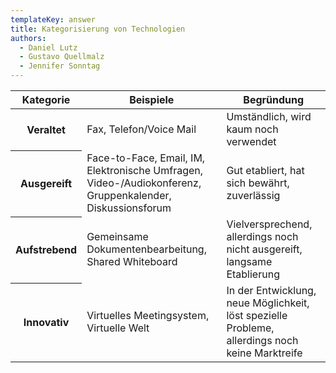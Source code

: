 ```yaml
---
templateKey: answer
title: Kategorisierung von Technologien
authors:
  - Daniel Lutz
  - Gustavo Quellmalz
  - Jennifer Sonntag
---
```

<table class="table">
            <thead>
              <th>Kategorie</th>
              <th>Beispiele</th>
              <th>Begründung</th>
            </thead>
            <tbody>
              <tr>
                <th>Veraltet</th>
                <td>Fax, Telefon/Voice Mail</td>
                <td>Umständlich, wird kaum noch verwendet</td>
              </tr>
              <tr>
                <th>Ausgereift</th>
                <td>
                  Face-to-Face, Email, IM, Elektronische Umfragen,
                  Video-/Audiokonferenz, Gruppenkalender, Diskussionsforum
                </td>
                <td>Gut etabliert, hat sich bewährt, zuverlässig</td>
              </tr>
              <tr>
                <th>Aufstrebend</th>
                <td>Gemeinsame Dokumentenbearbeitung, Shared Whiteboard</td>
                <td>
                  Vielversprechend, allerdings noch nicht ausgereift, langsame
                  Etablierung
                </td>
              </tr>
              <tr>
                <th>Innovativ</th>
                <td>Virtuelles Meetingsystem, Virtuelle Welt</td>
                <td>
                  In der Entwicklung, neue Möglichkeit, löst spezielle Probleme,
                  allerdings noch keine Marktreife
                </td>
              </tr>
            </tbody>
          </table>
